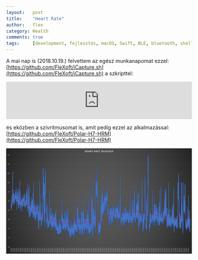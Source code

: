 ```yaml
---
layout:   post
title:    "Heart Rate"
author:   flex
category: Health
comments: true
tags:     [development, fejlesztés, macOS, Swift, BLE, bluetooth, shell, hun]
---
```


A mai nap is (2018.10.19.) felvettem az egész munkanapomat ezzel: [https://github.com/FleXoft/iCapture.sh](https://github.com/FleXoft/iCapture.sh) a szkripttel:

<div class="shadow" style="padding:20.15% 0 0 0;position:relative; margin-bottom: .5em;"><iframe src="https://player.vimeo.com/video/296022682" style="position:absolute;top:0;left:0;width:100%;height:100%;" frameborder="0" webkitallowfullscreen mozallowfullscreen allowfullscreen></iframe></div><script src="https://player.vimeo.com/api/player.js"></script>

és eközben a szívritmusomat is, amit pedig ezzel az alkalmazással: [https://github.com/FleXoft/Polar-H7-HRM](https://github.com/FleXoft/Polar-H7-HRM)

<img class="shadow" src="images/heart_rate/20181019.png">